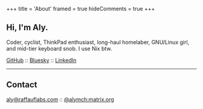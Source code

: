 +++
title = 'About'
framed = true
hideComments = true
+++

## Hi, I'm Aly.

Coder, cyclist, ThinkPad enthusiast, long-haul homelaber, GNU/Linux girl, and mid-tier keyboard snob. I use Nix btw.

[GitHub](https://github.com/alyraffauf) :: [Bluesky](https://bsky.app/profile/aly.ruffruff.party) :: [LinkedIn](https://linkedin.com/in/alyraffauf)

---

## Contact

[aly@raffauflabs.com](mailto:aly@raffauflabs.com) :: [@alymch:matrix.org](https://matrix.to/#/@alymch:matrix.org)
